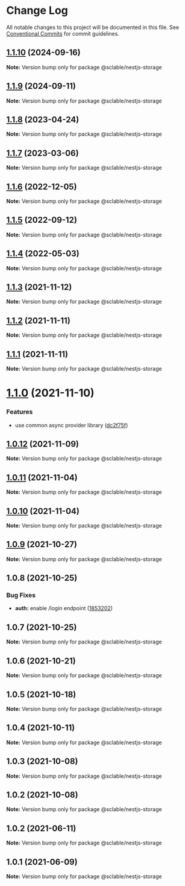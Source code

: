 # Change Log

All notable changes to this project will be documented in this file.
See [Conventional Commits](https://conventionalcommits.org) for commit guidelines.

## [1.1.10](https://github.com/sclable/nestjs-libs/compare/@sclable/nestjs-storage@1.1.9...@sclable/nestjs-storage@1.1.10) (2024-09-16)

**Note:** Version bump only for package @sclable/nestjs-storage

## [1.1.9](https://github.com/sclable/nestjs-libs/compare/@sclable/nestjs-storage@1.1.8...@sclable/nestjs-storage@1.1.9) (2024-09-11)

**Note:** Version bump only for package @sclable/nestjs-storage

## [1.1.8](https://github.com/sclable/nestjs-libs/compare/@sclable/nestjs-storage@1.1.7...@sclable/nestjs-storage@1.1.8) (2023-04-24)

**Note:** Version bump only for package @sclable/nestjs-storage

## [1.1.7](https://github.com/sclable/nestjs-libs/compare/@sclable/nestjs-storage@1.1.6...@sclable/nestjs-storage@1.1.7) (2023-03-06)

**Note:** Version bump only for package @sclable/nestjs-storage

## [1.1.6](https://github.com/sclable/nestjs-libs/compare/@sclable/nestjs-storage@1.1.5...@sclable/nestjs-storage@1.1.6) (2022-12-05)

**Note:** Version bump only for package @sclable/nestjs-storage

## [1.1.5](https://github.com/sclable/nestjs-libs/compare/@sclable/nestjs-storage@1.1.4...@sclable/nestjs-storage@1.1.5) (2022-09-12)

**Note:** Version bump only for package @sclable/nestjs-storage

## [1.1.4](https://github.com/sclable/nestjs-libs/compare/@sclable/nestjs-storage@1.1.3...@sclable/nestjs-storage@1.1.4) (2022-05-03)

**Note:** Version bump only for package @sclable/nestjs-storage

## [1.1.3](https://github.com/sclable/nestjs-libs/compare/@sclable/nestjs-storage@1.1.2...@sclable/nestjs-storage@1.1.3) (2021-11-12)

**Note:** Version bump only for package @sclable/nestjs-storage

## [1.1.2](https://github.com/sclable/nestjs-libs/compare/@sclable/nestjs-storage@1.1.1...@sclable/nestjs-storage@1.1.2) (2021-11-11)

**Note:** Version bump only for package @sclable/nestjs-storage

## [1.1.1](https://github.com/sclable/nestjs-libs/compare/@sclable/nestjs-storage@1.1.0...@sclable/nestjs-storage@1.1.1) (2021-11-11)

**Note:** Version bump only for package @sclable/nestjs-storage

# [1.1.0](https://github.com/sclable/nestjs-libs/compare/@sclable/nestjs-storage@1.0.12...@sclable/nestjs-storage@1.1.0) (2021-11-10)

### Features

- use common async provider library ([dc2f75f](https://github.com/sclable/nestjs-libs/commit/dc2f75f2e44b2aa283bbd3f3de20418604fb48fb))

## [1.0.12](https://github.com/sclable/nestjs-libs/compare/@sclable/nestjs-storage@1.0.11...@sclable/nestjs-storage@1.0.12) (2021-11-09)

**Note:** Version bump only for package @sclable/nestjs-storage

## [1.0.11](https://github.com/sclable/nestjs-libs/compare/@sclable/nestjs-storage@1.0.10...@sclable/nestjs-storage@1.0.11) (2021-11-04)

**Note:** Version bump only for package @sclable/nestjs-storage

## [1.0.10](https://github.com/sclable/nestjs-libs/compare/@sclable/nestjs-storage@1.0.9...@sclable/nestjs-storage@1.0.10) (2021-11-04)

**Note:** Version bump only for package @sclable/nestjs-storage

## [1.0.9](https://github.com/sclable/nestjs-libs/compare/@sclable/nestjs-storage@1.0.8...@sclable/nestjs-storage@1.0.9) (2021-10-27)

**Note:** Version bump only for package @sclable/nestjs-storage

## 1.0.8 (2021-10-25)

### Bug Fixes

- **auth:** enable /login endpoint ([1853202](https://github.com/sclable/nestjs-libs/commit/1853202630ae9219ec412c8cddf7b557435ee22a))

## 1.0.7 (2021-10-25)

**Note:** Version bump only for package @sclable/nestjs-storage

## 1.0.6 (2021-10-21)

**Note:** Version bump only for package @sclable/nestjs-storage

## 1.0.5 (2021-10-18)

**Note:** Version bump only for package @sclable/nestjs-storage

## 1.0.4 (2021-10-11)

**Note:** Version bump only for package @sclable/nestjs-storage

## 1.0.3 (2021-10-08)

**Note:** Version bump only for package @sclable/nestjs-storage

## 1.0.2 (2021-10-08)

**Note:** Version bump only for package @sclable/nestjs-storage

## 1.0.2 (2021-06-11)

**Note:** Version bump only for package @sclable/nestjs-storage

## 1.0.1 (2021-06-09)

**Note:** Version bump only for package @sclable/nestjs-storage
